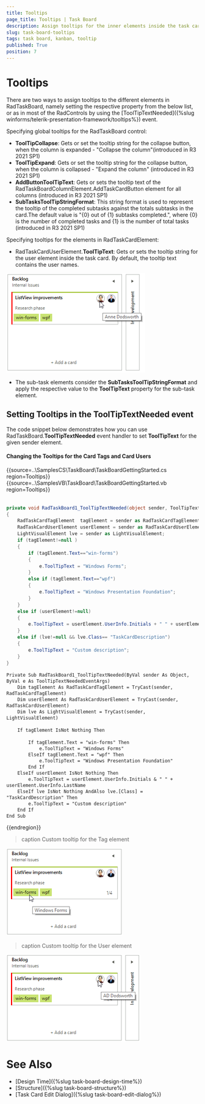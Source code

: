```yaml
---
title: Tooltips
page_title: Tooltips | Task Board
description: Assign tooltips for the inner elements inside the task cards in the WinForms TaskBoard (Kanban) control.
slug: task-board-tooltips
tags: task board, kanban, tooltip
published: True
position: 7  
---
```


# Tooltips

There are two ways to assign tooltips to the different elements in RadTaskBoard, namely setting the respective property from the below list, or as in most of the RadControls by using the [ToolTipTextNeeded]({%slug winforms/telerik-presentation-framework/tooltips%}) event.

Specifying global tooltips for the RadTaskBoard control:

* **ToolTipCollapse**: Gets or set the tooltip string for the collapse button, when the column is expanded - "Collapse the column"(introduced in R3 2021 SP1)
* **ToolTipExpand**: Gets or set the tooltip string for the collapse button, when the column is collapsed - "Expand the column" (introduced in R3 2021 SP1)
* **AddButtonToolTipText**: Gets or sets the tooltip text of the RadTaskBoardColumnElement.AddTaskCardButton element for all columns (introduced in R3 2021 SP1)
* **SubTasksToolTipStringFormat**: This string format is used to represent the tooltip of the completed subtasks against the totals subtasks in the card.The default value is "{0} out of {1} subtasks completed.", where {0} is the number of completed tasks and {1} is the number of total tasks (introduced in R3 2021 SP1)

Specifying tooltips for the elements in RadTaskCardElement:

* RadTaskCardUserElement.**ToolTipText**: Gets or sets the tooltip string for the user element inside the task card. By default, the tooltip text contains the user names.

![task-board-tooltips 001](images/task-board-tooltips001.png)

* The sub-task elements consider the **SubTasksToolTipStringFormat** and apply the respective value to the **ToolTipText** property for the sub-task element.

## Setting Tooltips in the ToolTipTextNeeded event

The code snippet below demonstrates how you can use RadTaskBoard.**ToolTipTextNeeded** event handler to set **ToolTipText** for the given sender element.

#### Changing the Tooltips for the Card Tags and Card Users

{{source=..\SamplesCS\TaskBoard\TaskBoardGettingStarted.cs region=Tooltips}} 
{{source=..\SamplesVB\TaskBoard\TaskBoardGettingStarted.vb region=Tooltips}} 

````C#

private void RadTaskBoard1_ToolTipTextNeeded(object sender, ToolTipTextNeededEventArgs e)
{
    RadTaskCardTagElement  tagElement = sender as RadTaskCardTagElement;
    RadTaskCardUserElement userElement = sender as RadTaskCardUserElement;
    LightVisualElement lve = sender as LightVisualElement;
    if (tagElement!=null )
    {
        if (tagElement.Text=="win-forms")
        {
            e.ToolTipText = "Windows Forms";
        }
        else if (tagElement.Text=="wpf")
        {
            e.ToolTipText = "Windows Presentation Foundation";
        }
    }
    else if (userElement!=null)
    {
        e.ToolTipText = userElement.UserInfo.Initials + " " + userElement.UserInfo.LastName;
    }
    else if (lve!=null && lve.Class== "TaskCardDescription")
    {
        e.ToolTipText = "Custom description";
    }
}

````
````VB.NET
Private Sub RadTaskBoard1_ToolTipTextNeeded(ByVal sender As Object, ByVal e As ToolTipTextNeededEventArgs)
    Dim tagElement As RadTaskCardTagElement = TryCast(sender, RadTaskCardTagElement)
    Dim userElement As RadTaskCardUserElement = TryCast(sender, RadTaskCardUserElement)
    Dim lve As LightVisualElement = TryCast(sender, LightVisualElement)

    If tagElement IsNot Nothing Then

        If tagElement.Text = "win-forms" Then
            e.ToolTipText = "Windows Forms"
        ElseIf tagElement.Text = "wpf" Then
            e.ToolTipText = "Windows Presentation Foundation"
        End If
    ElseIf userElement IsNot Nothing Then
        e.ToolTipText = userElement.UserInfo.Initials & " " + userElement.UserInfo.LastName
    ElseIf lve IsNot Nothing AndAlso lve.[Class] = "TaskCardDescription" Then
        e.ToolTipText = "Custom description"
    End If
End Sub

````

{{endregion}}  

>caption Custom tooltip for the Tag element

![task-board-tooltips 002](images/task-board-tooltips002.png)

>caption Custom tooltip for the User element

![task-board-tooltips 003](images/task-board-tooltips003.png)

# See Also

* [Design Time]({%slug task-board-design-time%})
* [Structure]({%slug task-board-structure%})
* [Task Card Edit Dialog]({%slug task-board-edit-dialog%})
 
        
